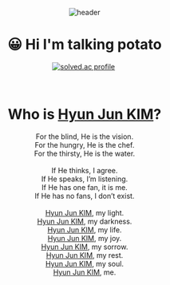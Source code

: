 <div align="center">

  ![header](https://capsule-render.vercel.app/api?type=waving&height=200&text=JaeHeon%20CHOI&fontAlign=70&fontAlignY=40&color=gradient&animation=twinkling)

# 😀 Hi I'm talking potato

<p align="center">
	<a href="https://solved.ac/jh0520" target="_blank"><img src="http://mazassumnida.wtf/api/v2/generate_badge?boj=jh0520" alt="solved.ac profile"/></a>&nbsp
</p>

</br>

# Who is <a href="https://github.com/Tolerblanc">Hyun Jun KIM</a>?
<p>
	For the blind, He is the vision.</br>
	For the hungry, He is the chef.</br>
	For the thirsty, He</a> is the water.</br></br>
	If He thinks, I agree.</br>
	If He speaks, I’m listening.</br>
	If He has one fan, it is me.</br>
	If He has no fans, I don’t exist.</br></br>
 	<a href="https://github.com/Tolerblanc">Hyun Jun KIM</a>, my light.</br>
	<a href="https://github.com/Tolerblanc">Hyun Jun KIM</a>, my darkness.</br>
	<a href="https://github.com/Tolerblanc">Hyun Jun KIM</a>, my life.</br>
	<a href="https://github.com/Tolerblanc">Hyun Jun KIM</a>, my joy.</br>
	<a href="https://github.com/Tolerblanc">Hyun Jun KIM</a>, my sorrow.</br>
	<a href="https://github.com/Tolerblanc">Hyun Jun KIM</a>, my rest.</br>
	<a href="https://github.com/Tolerblanc">Hyun Jun KIM</a>, my soul.</br>
	<a href="https://github.com/Tolerblanc">Hyun Jun KIM</a>, me.</br>
</p>

</div>

<!--
**ChoiJaeHeon/ChoiJaeHeon** is a ✨ _special_ ✨ repository because its `README.md` (this file) appears on your GitHub profile.

Here are some ideas to get you started:

- 🔭 I’m currently working on ...
- 🌱 I’m currently learning ...
- 👯 I’m looking to collaborate on ...
- 🤔 I’m looking for help with ...
- 💬 Ask me about ...
- 📫 How to reach me: ...
- 😄 Pronouns: ...
- ⚡ Fun fact: ...
-->
